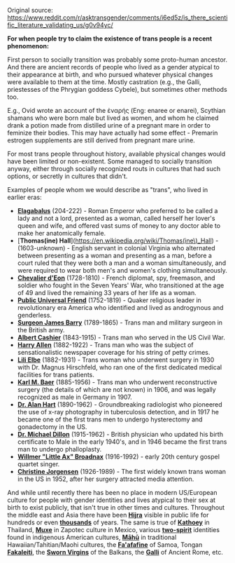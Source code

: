 Original source: https://www.reddit.com/r/asktransgender/comments/i6ed5z/is_there_scientific_literature_validating_us/g0v94yc/

**For when people try to claim the existence of trans people is a recent phenomenon:**

First person to socially transition was probably some proto-human ancestor. And there are ancient records of people who lived as a gender atypical to their appearance at birth, and who pursued whatever physical changes were available to them at the time. Mostly castration (e.g., the Galli, priestesses of the Phrygian goddess Cybele), but sometimes other methods too.

E.g., Ovid wrote an account of the ἐναρής (Eng: enaree or enarei), Scythian shamans who were born male but lived as women, and whom he claimed drank a potion made from distilled urine of a pregnant mare in order to feminize their bodies. This may have actually had some effect - Premarin estrogen supplements are still derived from pregnant mare urine.

For most trans people throughout history, available physical changes would have been limited or non-existent. Some managed to socially transition anyway, either through socially recognized routs in cultures that had such options, or secretly in cultures that didn't.

Examples of people whom we would describe as "trans", who lived in earlier eras:

* [**Elagabalus**](https://en.wikipedia.org/wiki/Elagabalus) (204-222) - Roman Emperor who preferred to be called a lady and not a lord, presented as a woman, called herself her lover's queen and wife, and offered vast sums of money to any doctor able to make her anatomically female.
* [**Thomas(ine) Hall**](https://en.wikipedia.org/wiki/Thomas(ine\)_Hall) - (1603-unknown) - English servant in colonial Virginia who alternated between presenting as a woman and presenting as a man, before a court ruled that they were both a man and a woman simultaneously, and were required to wear both men's and women's clothing simultaneously.
* [**Chevalier d'Eon**](https://en.wikipedia.org/wiki/Chevalier_d%27Eon) (1728-1810) - French diplomat, spy, freemason, and soldier who fought in the Seven Years' War, who transitioned at the age of 49 and lived the remaining 33 years of her life as a woman.
* [**Public Universal Friend**](https://en.wikipedia.org/wiki/Public_Universal_Friend) (1752-1819) - Quaker religious leader in revolutionary era America who identified and lived as androgynous and genderless.
* [**Surgeon James Barry**](https://en.wikipedia.org/wiki/James_Barry_%28surgeon%29) (1789-1865) - Trans man and military surgeon in the British army.
* [**Albert Cashier**](https://en.wikipedia.org/wiki/Albert_Cashier) (1843-1915) - Trans man who served in the US Civil War.
* [**Harry Allen**](https://en.wikipedia.org/wiki/Harry_Allen_%28trans_man%29) (1882-1922) - Trans man who was the subject of sensationalistic newspaper coverage for his string of petty crimes.
* [**Lili Elbe**](https://en.wikipedia.org/wiki/Lili_Elbe) (1882-1931) - Trans woman who underwent surgery in 1930 with Dr. Magnus Hirschfeld, who ran one of the first dedicated medical facilities for trans patients.
* [**Karl M. Baer**](https://en.wikipedia.org/wiki/Karl_M._Baer) (1885-1956) - Trans man who underwent reconstructive surgery (the details of which are not known) in 1906, and was legally recognized as male in Germany in 1907.
* [**Dr. Alan Hart**](https://en.wikipedia.org/wiki/Alan_L._Hart) (1890-1962) - Groundbreaking radiologist who pioneered the use of x-ray photography in tuberculosis detection, and in 1917 he became one of the first trans men to undergo hysterectomy and gonadectomy in the US.
* [**Dr. Michael Dillon**](https://en.wikipedia.org/wiki/Michael_Dillon) (1915-1962) - British physician who updated his birth certificate to Male in the early 1940's, and in 1946 became the first trans man to undergo phalloplasty.
* [**Willmer "Little Ax" Broadnax**](https://en.wikipedia.org/wiki/Willmer_%22Little_Ax%22_Broadnax) (1916-1992) - early 20th century gospel quartet singer.
* [**Christine Jorgensen**](https://en.wikipedia.org/wiki/Christine_Jorgensen) (1926-1989) - The first widely known trans woman in the US in 1952, after her surgery attracted media attention.

And while until recently there has been no place in modern US/European culture for people with gender identities and lives atypical to their sex at birth to exist publicly, that isn't true in other times and cultures. Throughout the middle east and Asia there have been [**Hijra**](https://en.wikipedia.org/wiki/Hijra_%28South_Asia%29) visible in public life for hundreds or even [**thousands**](https://en.wikipedia.org/wiki/Hijra_%28South_Asia%29#In_the_Mahabharata) of years. The same is true of [**Kathoey**](https://en.wikipedia.org/wiki/Kathoey) in Thailand, [**Muxe**](https://en.wikipedia.org/wiki/Muxe) in Zapotec culture in Mexico, various [**two-spirit**](https://en.wikipedia.org/wiki/Two-Spirit) identities found in indigenous American cultures, [**Māhū**](https://en.wikipedia.org/wiki/M%C4%81h%C5%AB) in traditional Hawaiian/Tahitian/Maohi cultures, the [**Fa'afafine**](https://en.wikipedia.org/wiki/Fa%27afafine) of Samoa, Tongan [**Fakaleiti**](https://en.wikipedia.org/wiki/Fakaleiti), the [**Sworn Virgins**](https://en.wikipedia.org/wiki/Balkan_sworn_virgins) of the Balkans, the [**Galli**](https://en.wikipedia.org/wiki/Galli) of Ancient Rome, etc.

